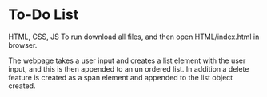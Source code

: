 # To-Do List

HTML, CSS, JS
To run download all files, and then open HTML/index.html in browser.

The webpage takes a user input and creates a list element with the user input, and this is then appended to an un ordered list. In addition a delete feature is created as a span element and appended to the list object created. 

